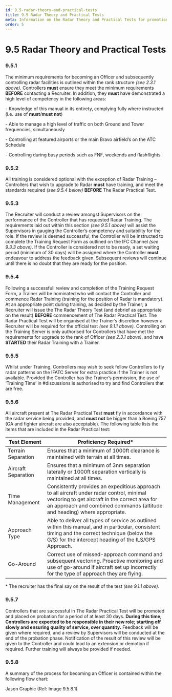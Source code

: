 ```yaml
---
id: 9.5-radar-theory-and-practical-tests
title: 9.5 Radar Theory and Practical Tests
meta: Information on the Radar Theory and Practical Tests for promotion to Officer in IFATC.
order: 5
---
```


# 9.5 Radar Theory and Practical Tests

 

### 9.5.1    

The minimum requirements for becoming an Officer and subsequently controlling radar facilities is outlined within the rank structure *(see 2.3.1 above).* Controllers **must** ensure they meet the minimum requirements **BEFORE** contacting a Recruiter. In addition, they **must** have demonstrated a high level of competency in the following areas:

 

\-    Knowledge of this manual in its entirety, complying fully where instructed (i.e. use of **must**/**must not**)

\-    Able to manage a high level of traffic on both Ground and Tower frequencies, simultaneously

\-    Controlling at featured airports or the main Bravo airfield’s on the ATC Schedule

\-    Controlling during busy periods such as FNF, weekends and flashflights

 

### 9.5.2    

All training is considered optional with the exception of Radar Training – Controllers that wish to upgrade to Radar **must** have training, and meet the standards required *(see 9.5.4 below)* **BEFORE** The Radar Practical Test.



### 9.5.3

The Recruiter will conduct a review amongst Supervisors on the performance of the Controller that has requested Radar Training. The requirements laid out within this section *(see 9.5.1 above)* will assist the Supervisors in gauging the Controller’s competency and suitability for the role. If the review is deemed successful, the Controller will be instructed to complete the Training Request Form as outlined on the IFC Channel *(see 9.3.3 above)*. If the Controller is considered not to be ready, a set waiting period (minimum of 30 days) will be assigned where the Controller **must** endeavour to address the feedback given. Subsequent reviews will continue until there is no doubt that they are ready for the position.



### 9.5.4    

Following a successfull review and completion of the Training Request Form, a Trainer will be nominated who will contact the Controller and commence Radar Training (training for the position of Radar is mandatory). At an appropriate point during training, as decided by the Trainer; a Recruiter will issue the The Radar Theory Test (and debrief as appropriate on the result) **BEFORE** commencement of The Radar Practical Test. The Radar Practical Test will be organised at the Trainer’s discretion however a Recruiter will be required for the official test *(see 9.1.1 above).* Controlling on the Training Server is only authorised for Controllers that have met the requirements for upgrade to the rank of Officer *(see 2.3.1 above)*, and have **STARTED** their Radar Training with a Trainer.



### 9.5.5    

Whilst under Training, Controllers may wish to seek fellow Controllers to fly radar patterns on the IFATC Server for extra practice if the Trainer is not available. Provided the Controller has the Trainer’s permission, the use of ‘Training Time’ in #discussions is authorised to try and find Controllers that are free.

 

### 9.5.6    

All aircraft present at The Radar Practical Test **must** fly in accordance with the radar service being provided, and **must not** be bigger than a Boeing 757 (GA and fighter aircraft are also acceptable). The following table lists the items that are included in the Radar Practical test:

 

| **Test Element**     | **Proficiency  Required\***                                  |
| -------------------- | ------------------------------------------------------------ |
| Terrain  Separation  | Ensures that a minimum of 1000ft clearance is  maintained with terrain at all times. |
| Aircraft  Separation | Ensures that a minimum of 3nm separation  laterally or 1000ft separation vertically is maintained at all times. |
| Time  Management     | Consistently provides an expeditious approach  to all aircraft under radar control, minimal vectoring to get aircraft in the  correct area for an approach and combined commands (altitude and heading)  where appropriate. |
| Approach  Type       | Able to deliver all types of service as  outlined within this manual, and in particular, consistent timing and the  correct technique (below the G/S) for the intercept heading of the ILS/GPS  Approach. |
| Go-Around            | Correct use of missed-approach command and  subsequent vectoring. Proactive monitoring and use of go-around if aircraft  set up incorrectly for the type of approach they are flying. |

 

\* The recruiter has the final say on the result of the test *(see 9.1.1 above).*

 

### 9.5.7    

Controllers that are successful in The Radar Practical Test will be promoted and placed on probation for a period of at least 30 days. **During this time, Controllers are expected to be responsible in their new role; starting off slowly and ensuring quality of service, over quantity.** Feedback will be given where required, and a review by Supervisors will be conducted at the end of the probation phase. Notification of the result of this review will be given to the Controller and could lead to an extension or demotion if required. Further training will always be provided if needed.

 

### 9.5.8    

A summary of the process for becoming an Officer is contained within the following flow chart:



Jason Graphic (Ref: Image 9.5.8.1)